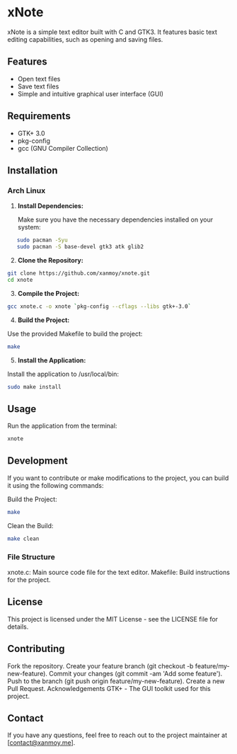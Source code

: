 # xNote

xNote is a simple text editor built with C and GTK3. It features basic text editing capabilities, such as opening and saving files.

## Features

- Open text files
- Save text files
- Simple and intuitive graphical user interface (GUI)

## Requirements

- GTK+ 3.0
- pkg-config
- gcc (GNU Compiler Collection)

## Installation

### Arch Linux

1. **Install Dependencies:**

   Make sure you have the necessary dependencies installed on your system:

```sh
   sudo pacman -Syu
   sudo pacman -S base-devel gtk3 atk glib2
```  
2. **Clone the Repository:**

```sh
git clone https://github.com/xanmoy/xnote.git
cd xnote
```
3. **Compile the Project:**

```sh
gcc xnote.c -o xnote `pkg-config --cflags --libs gtk+-3.0`
```
4. **Build the Project:**

Use the provided Makefile to build the project:

```sh
make
```
5. **Install the Application:**

Install the application to /usr/local/bin:

```sh
sudo make install
```

## Usage
Run the application from the terminal:

```sh
xnote
```

## Development
If you want to contribute or make modifications to the project, you can build it using the following commands:

Build the Project:

```sh
make
```
Clean the Build:

```sh
make clean
```

### File Structure
xnote.c: Main source code file for the text editor.
Makefile: Build instructions for the project.
## License
This project is licensed under the MIT License - see the LICENSE file for details.

## Contributing
Fork the repository.
Create your feature branch (git checkout -b feature/my-new-feature).
Commit your changes (git commit -am 'Add some feature').
Push to the branch (git push origin feature/my-new-feature).
Create a new Pull Request.
Acknowledgements
GTK+ - The GUI toolkit used for this project.
## Contact
If you have any questions, feel free to reach out to the project maintainer at [contact@xanmoy.me].
